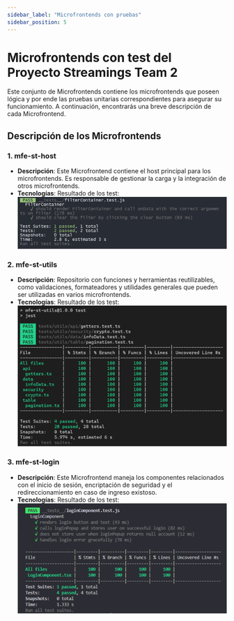 ```yaml
---
sidebar_label: "Microfrontends con pruebas"
sidebar_position: 5
---
```


# Microfrontends con test del Proyecto Streamings Team 2

Este conjunto de Microfrontends contiene los microfrontends que poseen lógica y por ende las pruebas unitarias correspondientes para asegurar su funcionamiento. A continuación, encontrarás una breve descripción de cada Microfrontend.

## Descripción de los Microfrontends

### 1. **mfe-st-host**

- **Descripción**: Este Microfrontend contiene el host principal para los microfrontends. Es responsable de gestionar la carga y la integración de otros microfrontends.
- **Tecnologías**: Resultado de los test:
  ![Coverage de test host](./img/testHost.png)

### 2. **mfe-st-utils**

- **Descripción**: Repositorio con funciones y herramientas reutilizables, como validaciones, formateadores y utilidades generales que pueden ser utilizadas en varios microfrontends.
- **Tecnologías**: Resultado de los test:
  ![Coverage de test utils](./img/testUtils.png)

### 3. **mfe-st-login**

- **Descripción**: Este Microfrontend maneja los componentes relacionados con el inicio de sesión, encriptación de seguridad y el redireccionamiento en caso de ingreso existoso.
- **Tecnologías**: Resultado de los test:
  ![Coverage de test login](./img/testLogin.png)
